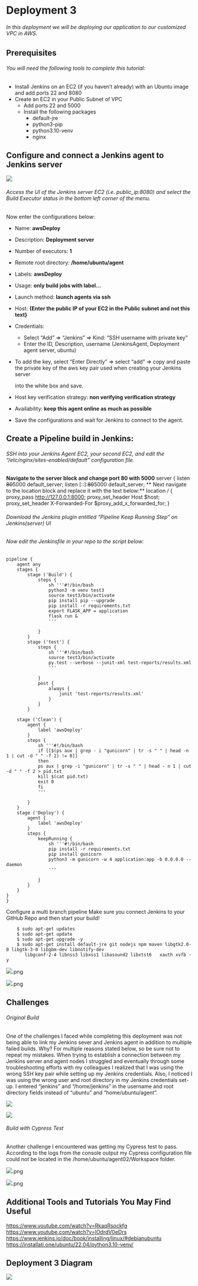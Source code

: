# Deployment 3 
###### In this deployment we will be deploying our application to our customized VPC in AWS.
## Prerequisites
###### You will need the following tools to complete this tutorial:

- Install Jenkins on an EC2 (if  you haven’t already) with an Ubuntu image and add ports 22 and 8080
- Create an EC2 in your Public Subnet of VPC
	- Add ports 22 and 5000
	- Install the following packages
		- default-jre
		- python3-pip
		- python3.10-venv
		- nginx
## Configure and connect a Jenkins agent to Jenkins server

![](templates/node1.png)

###### Access the UI of the Jenkins server EC2 (i.e. public_ip:8080) and select the Build Executor status in the bottom left corner of the menu.
Now enter the configurations below:
- Name: **awsDeploy**
- Description: **Deployment server**
- Number of executors: **1**
- Remote root directory: **/home/ubuntu/agent**
- Labels: **awsDeploy**
- Usage: **only build jobs with label…**
- Launch method: **launch agents via ssh**
- Host: **{Enter the public IP of your EC2 in the Public subnet and not this text}**
- Credentials: 
	- Select “Add” => “Jenkins” => Kind: “SSH username with private key”
 	- Enter the ID, Description, username (JenkinsAgent, Deployment agent server, ubuntu)
- To add the key, select  “Enter Directly” => select “add” => copy and paste the private
  key of the aws key pair used when creating your Jenkins server 

   into the white box and save.
- Host key verification strategy: **non verifying verification strategy**
- Availability: **keep this agent online as much as possible**
- Save the configurations and wait for Jenkins to connect to the agent.

## Create a Pipeline build in Jenkins:
###### SSH into your Jenkins Agent EC2, your second EC2, and edit the “/etc/nginx/sites-enabled/default” configuration file.
**Navigate to the server block and change port 80 with 5000**
server {
listen ~~80~~5000 default_server;
listen [::]:~~80~~5000 default_server;
** Next navigate to the location block and replace it with the text below:**
location / {
proxy_pass http://127.0.0.1:8000;
proxy_set_header Host $host;
proxy_set_header X-Forwarded-For $proxy_add_x_forwarded_for;
}
###### Download the Jenkins plugin entitled “Pipeline Keep Running Step” on Jenkins(server) UI

###### Now edit the Jenkinsfile in your repo to the script below:

```
pipeline {
    agent any
    stages {
        stage ('Build') {
            steps {
                sh '''#!/bin/bash
                python3 -m venv test3
                source test3/bin/activate
                pip install pip --upgrade
                pip install -r requirements.txt
                export FLASK_APP = application
                flask run &
                '''
              
            }
        }
        stage ('test') {
            steps {
                sh '''#!/bin/bash
                source test3/bin/activate
                py.test --verbose --junit-xml test-reports/results.xml 
                '''
              
            }
            post {
                always {
                    junit 'test-reports/results.xml'
                }
            }
        }
    
    stage ('Clean') {
        agent {
            label 'awsDeploy'
        }
        steps {
            sh '''#!/bin/bash
            if [[$(ps aux | grep - i "gunicorn" | tr -s " " | head -n 1 | cut -d " " -f 2) != 0]]
            then
            ps aux | grep -i "gunicorn" | tr -s " " | head - n 1 | cut -d " " -f 2 > pid.txt
            kill $(cat pid.txt)
            exit 0
            fi
            '''
            
        }
    }
    stage ('Deploy') {
        agent {
            label 'awsDeploy'
        }
        steps {
            keepRunning {
                sh '''#!/bin/bash
                pip install -r requirements.txt
                pip install gunicorn
                python3 -m gunicorn -w 4 application:app -b 0.0.0.0 --daemon 
                '''
                
            }
        }
    }
}
}
```

Configure a multi branch pipeline
Make sure you connect Jenkins to your GitHub Repo and then start your build!
```
    $ sudo apt-get updates
    $ sudo apt-get update
    $ sudo apt-get upgrade -y
    $ sudo apt-get install default-jre git nodejs npm maven libgtk2.0-0 libgtk-3-0 libgbm-dev libnotify-dev
       libgconf-2-4 libnss3 libxss1 libasound2 libxtst6   xauth xvfb -y
```
 
![](templates/image%20(27)).png
 
![](templates/image%20(26)).png


## Challenges
###### Original Build
One of the challenges I faced while completing this deployment was not being able to link my Jenkins sever and Jenkins agent in addition to multiple failed builds. Why? For multiple reasons stated below, so be sure not to repeat my mistakes.
When trying to establish a connection between my Jenkins server and agent nodes I struggled and eventually through some troubleshooting efforts with my colleagues I realized that I was using the wrong SSH key pair while setting up my Jenkins credentials.
Also, I noticed I was using the wrong user and root directory in my Jenkins credentials set-up. I entered “jenkins” and “/home/jenkins” in the username and root directory fields instead of “ubuntu” and “home/ubuntu/agent”. 

 
![](templates/successfulbuild.png)

![](templates/url%20shortener.png)



###### Build with Cypress Test

Another challenge I encountered was getting my Cypress test to pass. According to the logs from the console output my Cypress configuration file could not be located in the /home/ubuntu/agent02/Workspace folder.

 
![](templates/image%20(29)).png

![](templates/image%20(28)).png
 



## Additional Tools and Tutorials You May Find Useful 
https://www.youtube.com/watch?v=RkaqRsockfg
https://www.youtube.com/watch?v=lOdrdV0eDrs
https://www.jenkins.io/doc/book/installing/linux/#debianubuntu
https://installati.one/ubuntu/22.04/python3.10-venv/

## Deployment 3 Diagram

 ![](templates/Deployment_3%20Architecture.drawio.png)
